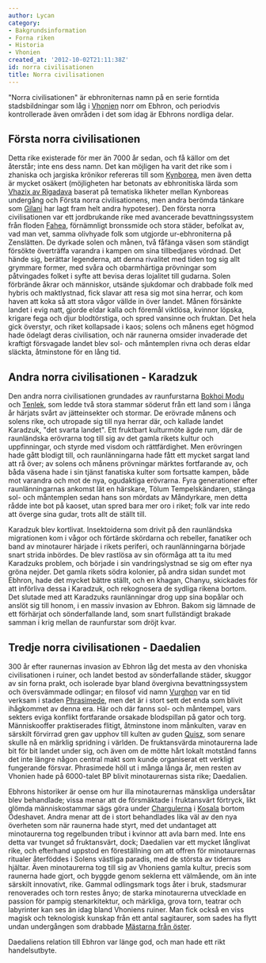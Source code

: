 ```yaml
---
author: Lycan
category:
- Bakgrundsinformation
- Forna riken
- Historia
- Vhonien
created_at: '2012-10-02T21:11:38Z'
id: norra civilisationen
title: Norra civilisationen
---
```

"Norra civilisationen" är ebhroniternas namn på en serie forntida stadsbildningar som låg i [Vhonien] norr om Ebhron, och periodvis kontrollerade även områden i det som idag är Ebhrons nordliga delar.

## Första norra civilisationen

Detta rike existerade för mer än 7000 år sedan, och få källor om det återstår; inte ens dess namn. Det kan möjligen ha varit det rike som i zhaniska och jargiska krönikor refereras till som [Kynborea], men även detta är mycket osäkert (möjligheten har betonats av ebhronitiska lärda som [Vhazix av Rigadava] baserat på tematiska likheter mellan Kynboreas undergång och Första norra civilisationens, men andra berömda tänkare som [Gilani] har lagt fram helt andra hypoteser). Den första norra civilisationen var ett jordbrukande rike med avancerade bevattningssystem från floden [Fahea], förnämnligt bronssmide och stora städer, befolkat av, vad man vet, samma olivhyade folk som utgjorde ur-ebhroniterna på Zenslätten. De dyrkade solen och månen, två fåfänga väsen som ständigt försökte överträffa varandra i kampen om sina tillbedjares vördnad. Det hände sig, berättar legenderna, att denna rivalitet med tiden tog sig allt grymmare former, med svåra och obarmhärtiga prövningar som påtvingades folket i syfte att bevisa deras lojalitet till gudarna. Solen förbrände åkrar och människor, utsände sjukdomar och drabbade folk med hybris och maktlystnad, fick slavar att resa sig mot sina herrar, och kom haven att koka så att stora vågor vällde in över landet. Månen försänkte landet i evig natt, gjorde eldar kalla och föremål viktlösa, kvinnor löpska, krigare fega och djur blodtörstiga, och spred vansinne och fruktan. Det hela gick överstyr, och riket kollapsade i kaos; solens och månens eget högmod hade ödelagt deras civilisation, och när raunerna omsider invaderade det kraftigt försvagade landet blev sol- och måntemplen rivna och deras eldar släckta, åtminstone för en lång tid.

## Andra norra civilisationen - Karadzuk

Den andra norra civilisationen grundades av raunfurstarna [Bokhoi Modu] och [Tenlek], som ledde två stora stammar söderut från ett land som i långa år härjats svårt av jätteinsekter och stormar. De erövrade månens och solens rike, och utropade sig till nya herrar där, och kallade landet Karadzuk, "det svarta landet". Ett fruktbart kulturmöte ägde rum, där de raunländska erövrarna tog till sig av det gamla rikets kultur och uppfinningar, och styrde med visdom och rättfärdighet. Men erövringen hade gått blodigt till, och raunlänningarna hade fått ett mycket sargat land att rå över; av solens och månens prövningar märktes fortfarande av, och båda väsena hade i sin tjänst fanatiska kulter som fortsatte kampen, både mot varandra och mot de nya, ogudaktiga erövrarna. Fyra generationer efter raunlänningarnas ankomst lät en härskare, Tölum Tempelskändaren, stänga sol- och måntemplen sedan hans son mördats av Måndyrkare, men detta rådde inte bot på kaoset, utan spred bara mer oro i riket; folk var inte redo att överge sina gudar, trots allt de ställt till.

Karadzuk blev kortlivat. Insektoiderna som drivit på den raunländska migrationen kom i vågor och förtärde skördarna och rebeller, fanatiker och band av minotaurer härjade i rikets periferi, och raunlänningarna började snart strida inbördes. De blev rastlösa av sin oförmåga att ta itu med Karadzuks problem, och började i sin vandringslystnad se sig om efter nya gröna nejder. Det gamla rikets södra kolonier, på andra sidan sundet mot Ebhron, hade det mycket bättre ställt, och en khagan, Chanyu, skickades för att införliva dessa i Karadzuk, och rekognosera de sydliga rikena bortom. Det slutade med att Karadzuks raunlänningar drog upp sina bopålar och anslöt sig till honom, i en massiv invasion av Ebhron. Bakom sig lämnade de ett förhärjat och sönderfallande land, som snart fullständigt brakade samman i krig mellan de raunfurstar som dröjt kvar.

## Tredje norra civilisationen - Daedalien

300 år efter raunernas invasion av Ebhron låg det mesta av den vhoniska civilisationen i ruiner, och landet bestod av sönderfallande städer, skuggor av sin forna prakt, och isolerade byar bland övergivna bevattningssystem och översvämmade odlingar; en filosof vid namn [Vurghon] var en tid verksam i staden [Phrasimede], men det är i stort sett det enda som blivit ihågkommet av denna era. Här och där fanns sol- och måntempel, vars sekters eviga konflikt fortfarande orsakade blodspillan på gator och torg. Människooffer praktiserades flitigt, åtminstone inom månkulten, varav en särskilt förvirrad gren gav upphov till kulten av guden [Quisz], som senare skulle nå en märklig spridning i världen. De fruktansvärda minotaurerna lade bit för bit landet under sig, och även om de mötte hårt lokalt motstånd fanns det inte längre någon central makt som kunde organiserat ett verkligt fungerande försvar. Phrasimede höll ut i många långa år, men resten av Vhonien hade på 6000-talet BP blivit minotaurernas sista rike; Daedalien.

Ebhrons historiker är oense om hur illa minotaurernas mänskliga undersåtar blev behandlade; vissa menar att de försmäktade i fruktansvärt förtryck, likt glömda människostammar sägs göra under [Chargulerna] i [Kosala] bortom Ödeshavet. Andra menar att de i stort behandlades lika väl av den nya överheten som när raunerna hade styrt, med det undantaget att minotaurerna tog regelbunden tribut i kvinnor att avla barn med. Inte ens detta var tvunget *så* fruktansvärt, dock; Daedalien var ett mycket långlivat rike, och efterhand uppstod en föreställning om att offren för minotaurernas ritualer återföddes i Solens västliga paradis, med de största av tidernas hjältar. Även minotaurerna tog till sig av Vhoniens gamla kultur, precis som raunerna hade gjort, och byggde genom seklerna ett välmående, om än inte särskilt innovativt, rike. Gammal odlingsmark togs åter i bruk, stadsmurar renoverades och torn restes ånyo; de starka minotaurerna utvecklade en passion för pampig stenarkitektur, och märkliga, grova torn, teatrar och labyrinter kan ses än idag bland Vhoniens ruiner. Man fick också en viss magisk och teknologisk kunskap från ett antal sagitaurer, som sades ha flytt undan undergången som drabbade [Mästarna från öster].

Daedaliens relation till Ebhron var länge god, och man hade ett rikt handelsutbyte.

  [Vhonien]: Vhonien
  [Kynborea]: Kynborea
  [Vhazix av Rigadava]: Vhazix_av_Rigadava
  [Gilani]: Gilani
  [Fahea]: Fahea
  [Bokhoi Modu]: Bokhoi_Modu
  [Tenlek]: Tenlek
  [Vurghon]: Vurghon
  [Phrasimede]: Phrasimede
  [Quisz]: Quisz
  [Chargulerna]: Chargulerna
  [Kosala]: Kosala
  [Mästarna från öster]: Mästarna_från_öster